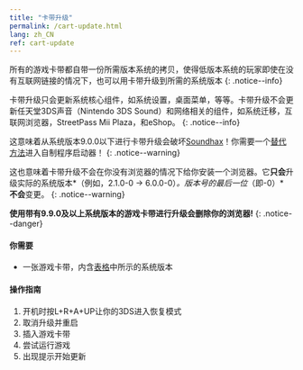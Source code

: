 ```yaml
---
title: "卡带升级"
permalink: /cart-update.html
lang: zh_CN
ref: cart-update
---
```


所有的游戏卡带都自带一份所需版本系统的拷贝，使得低版本系统的玩家即使在没有互联网链接的情况下，也可以用卡带升级到所需的系统版本
{: .notice--info}

卡带升级只会更新系统核心组件，如系统设置，桌面菜单，等等。卡带升级不会更新任天堂3DS声音（Nintendo 3DS Sound）和网络相关的组件，如系统迁移，互联网浏览器，StreetPass Mii Plaza，和eShop。
{: .notice--info}

这意味着从系统版本9.0.0以下进行卡带升级会破坏[Soundhax](homebrew-launcher-(soundhax))！你需要一个[替代方法](homebrew-launcher-(alternatives))进入自制程序启动器！
{: .notice--warning}

这也意味着卡带升级不会在你没有浏览器的情况下给你安装一个浏览器。它**只会**升级实际的系统版本*（例如，2.1.0-0 -> 6.0.0-0）*。版本号的最后一位*（即-0）* **不会**变更。
{: .notice--warning}

**使用带有9.9.0及以上系统版本的游戏卡带进行升级会删除你的浏览器!**
{: .notice--danger}

#### 你需要

* 一张游戏卡带，内含[表格](http://www.3dsdb.com/)中所示的系统版本

#### 操作指南

1. 开机时按L+R+A+UP让你的3DS进入恢复模式
2. 取消升级并重启
3. 插入游戏卡带
4. 尝试运行游戏
5. 出现提示开始更新
